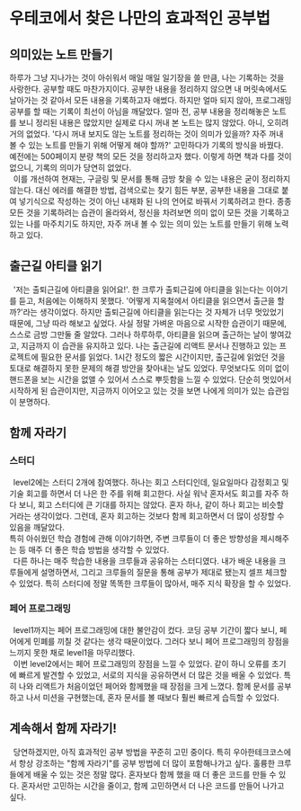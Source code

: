 # 우테코에서 찾은 나만의 효과적인 공부법

## 의미있는 노트 만들기 
 하루가 그냥 지나가는 것이 아쉬워서 매일 매일 일기장을 쓸 만큼, 나는 기록하는 것을 사랑한다. 
 공부할 때도 마찬가지이다. 
 공부한 내용을 정리하지 않으면 내 머릿속에서도 날아가는 것 같아서 모든 내용을 기록하고자 애썼다. 
 하지만 얼마 되지 않아, 프로그래밍 공부를 할 때는 기록이 최선이 아님을 깨달았다. 
 얼마 전, 공부 내용을 정리해놓은 노트를 보니 정리된 내용은 많았지만 실제로 다시 꺼내 본 노트는 많지 않았다. 
 아니, 오히려 거의 없었다. 
 '다시 꺼내 보지도 않는 노트를 정리하는 것이 의미가 있을까? 자주 꺼내 볼 수 있는 노트를 만들기 위해 어떻게 해야 할까?' 고민하다가 기록의 방식을 바꿨다. 
 예전에는 500페이지 분량 책의 모든 것을 정리하고자 했다. 
 이렇게 하면 책과 다를 것이 없으니, 기록의 의미가 당연히 없었다.
<br>
 이를 개선하여 현재는, 구글링 및 문서를 통해 금방 찾을 수 있는 내용은 굳이 정리하지 않는다. 
 대신 에러를 해결한 방법, 검색으로는 찾기 힘든 부분, 공부한 내용을 그대로 붙여 넣기식으로 작성하는 것이 아닌 내재화 된 나의 언어로 바꿔서 기록하려고 한다. 
 종종 모든 것을 기록하려는 습관이 올라와서, 정신을 차려보면 의미 없이 모든 것을 기록하고 있는 나를 마주치기도 하지만, 자주 꺼내 볼 수 있는 의미 있는 노트를 만들기 위해 노력하고 있다. 

## 출근길 아티클 읽기 
 '저는 출퇴근길에 아티클을 읽어요!'. 
 한 크루가 출퇴근길에 아티클을 읽는다는 이야기를 듣고, 처음에는 이해하지 못했다. 
 '어떻게 지옥철에서 아티클을 읽으면서 출근을 할까?'라는 생각이었다. 
 하지만 출퇴근길에 아티클을 읽는다는 것 자체가 너무 멋있었기 때문에, 그냥 따라 해보고 싶었다. 
 사실 정말 가벼운 마음으로 시작한 습관이기 때문에, 스스로 금방 그만둘 줄 알았다. 
 그러나 하루하루, 아티클을 읽으며 출근하는 날이 쌓여갔고, 지금까지 이 습관을 유지하고 있다. 
 나는 출근길에 리액트 문서나 진행하고 있는 프로젝트에 필요한 문서를 읽었다. 
 1시간 정도의 짧은 시간이지만, 출근길에 읽었던 것을 토대로 해결하지 못한 문제의 해결 방안을 찾아내는 날도 있었다. 
 무엇보다도 의미 없이 핸드폰을 보는 시간을 없앨 수 있어서 스스로 뿌듯함을 느낄 수 있었다. 
 단순히 멋있어서 시작하게 된 습관이지만, 지금까지 이어오고 있는 것을 보면 나에게 의미가 있는 습관임이 분명하다. 

## 함께 자라기  
### 스터디 
 level2에는 스터디 2개에 참여했다. 
 하나는 회고 스터디인데, 일요일마다 감정회고 및 기술 회고를 하면서 더 나은 한 주를 위해 회고한다. 
 사실 워낙 혼자서도 회고를 자주 하다 보니, 회고 스터디에 큰 기대를 하지는 않았다. 혼자 하나, 같이 하나 회고는 비슷할 거라는 생각이었다. 
 그런데, 혼자 회고하는 것보다 함께 회고하면서 더 많이 성장할 수 있음을 깨달았다.  
 특히 아쉬웠던 학습 경험에 관해 이야기하면, 주변 크루들이 더 좋은 방향성을 제시해주는 등 매주 더 좋은 학습 방법을 생각할 수 있었다.
<br>
 다른 하나는 매주 학습한 내용을 크루들과 공유하는 스터디였다. 
 내가 배운 내용을 크루들에게 설명하면서, 그리고 크루들의 질문을 통해 공부가 제대로 됐는지 셀프 체크할 수 있었다. 
 특히 스터디에 정말 똑똑한 크루들이 많아서, 매주 지식 확장을 할 수 있었다. 

### 페어 프로그래밍 
 level1까지는 페어 프로그래밍에 대한 불안감이 컸다. 
 코딩 공부 기간이 짧다 보니, 페어에게 민폐를 끼칠 것 같다는 생각 때문이었다. 
 그러다 보니 페어 프로그래밍의 장점을 느끼지 못한 채로 level1을 마무리했다.
<br>
 이번 level2에서는 페어 프로그래밍의 장점을 느낄 수 있었다. 
 같이 하니 오류를 초기에 빠르게 발견할 수 있었고, 서로의 지식을 공유하면서 더 많은 것을 배울 수 있었다. 
 특히 나와 리액트가 처음이었던 페어와 함께했을 때 장점을 크게 느꼈다. 
 함께 문서를 공부하고 나서 미션을 구현했는데, 혼자 문서를 볼 때보다 훨씬 빠르게 습득할 수 있었다. 

## 계속해서 함께 자라기!  
 당연하겠지만, 아직 효과적인 공부 방법을 꾸준히 고민 중이다. 
 특히 우아한테크코스에서 항상 강조하는 "함께 자라기"를 공부 방법에 더 많이 포함해나가고 싶다. 
 훌륭한 크루들에게 배울 수 있는 것은 정말 많다. 
 혼자보다 함께 했을 때 더 좋은 코드를 만들 수 있다. 
 혼자서만 고민하는 시간을 줄이고, 함께 고민하면서 더 나은 코드를 만들어 나가고 싶다. 
